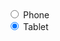 <div class="au-control-input au-control-input--valid au-control-input--dark">
  <input class="au-control-input__input" type="radio" name="radio-ex-dark" id="phone-invalid-dark">
  <label class="au-control-input__text" for="phone-invalid-dark">Phone</label>
</div>

<div class="au-control-input au-control-input--invalid au-control-input--dark">
  <input class="au-control-input__input" type="radio" name="radio-ex-dark" checked="true" id="tablet-invalid-dark">
  <label class="au-control-input__text" for="tablet-invalid-dark">Tablet</label>
</div>
